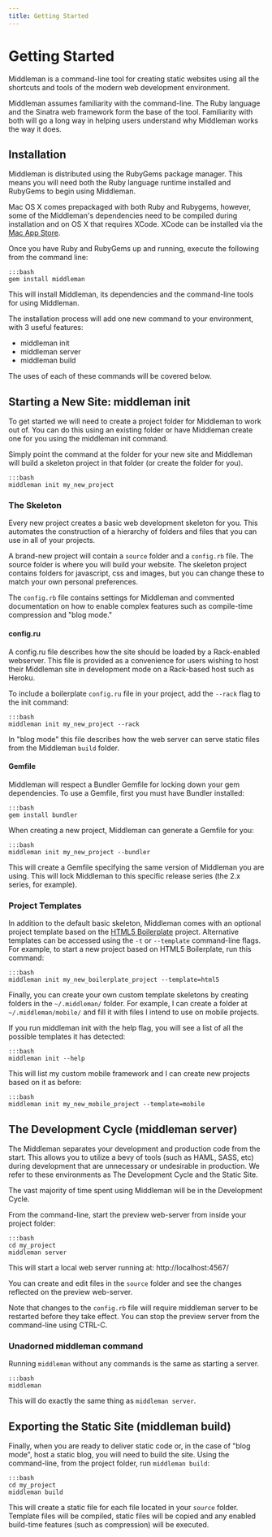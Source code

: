 ```yaml
---
title: Getting Started
---
```


# Getting Started

Middleman is a command-line tool for creating static websites using all the shortcuts and tools of the modern web development environment.

Middleman assumes familiarity with the command-line. The Ruby language and the Sinatra web framework form the base of the tool. Familiarity with both will go a long way in helping users understand why Middleman works the way it does.

## Installation

Middleman is distributed using the RubyGems package manager. This means you will need both the Ruby language runtime installed and RubyGems to begin using Middleman.

Mac OS X comes prepackaged with both Ruby and Rubygems, however, some of the Middleman's dependencies need to be compiled during installation and on OS X that requires XCode. XCode can be installed via the [Mac App Store](http://itunes.apple.com/us/app/xcode/id422352214?mt=12).

Once you have Ruby and RubyGems up and running, execute the following from the command line:

    :::bash
    gem install middleman

This will install Middleman, its dependencies and the command-line tools for using Middleman.

The installation process will add one new command to your environment, with 3 useful features:

* middleman init
* middleman server
* middleman build

The uses of each of these commands will be covered below.

## Starting a New Site: middleman init

To get started we will need to create a project folder for Middleman to work out of. You can do this using an existing folder or have Middleman create one for you using the middleman init command.

Simply point the command at the folder for your new site and Middleman will build a skeleton project in that folder (or create the folder for you).

    :::bash
    middleman init my_new_project

### The Skeleton

Every new project creates a basic web development skeleton for you. This automates the construction of a hierarchy of folders and files that you can use in all of your projects.

A brand-new project will contain a `source` folder and a `config.rb` file. The source folder is where you will build your website. The skeleton project contains folders for javascript, css and images, but you can change these to match your own personal preferences.

The `config.rb` file contains settings for Middleman and commented documentation on how to enable complex features such as compile-time compression and "blog mode."

#### config.ru

A config.ru file describes how the site should be loaded by a Rack-enabled webserver. This file is provided as a convenience for users wishing to host their Middleman site in development mode on a Rack-based host such as Heroku.

To include a boilerplate `config.ru` file in your project, add the `--rack` flag to the init command:

    :::bash
    middleman init my_new_project --rack

In "blog mode" this file describes how the web server can serve static files from the Middleman `build` folder.

#### Gemfile

Middleman will respect a Bundler Gemfile for locking down your gem dependencies. To use a Gemfile, first you must have Bundler installed:

    :::bash
    gem install bundler

When creating a new project, Middleman can generate a Gemfile for you:

    :::bash
    middleman init my_new_project --bundler

This will create a Gemfile specifying the same version of Middleman you are using. This will lock Middleman to this specific release series (the 2.x series, for example).

### Project Templates

In addition to the default basic skeleton, Middleman comes with an optional project template based on the [HTML5 Boilerplate] project. Alternative templates can be accessed using the `-t` or `--template` command-line flags. For example, to start a new project based on HTML5 Boilerplate, run this command:

    :::bash
    middleman init my_new_boilerplate_project --template=html5

Finally, you can create your own custom template skeletons by creating folders in the `~/.middleman/` folder. For example, I can create a folder at `~/.middleman/mobile/` and fill it with files I intend to use on mobile projects.

If you run middleman init with the help flag, you will see a list of all the possible templates it has detected:

    :::bash
    middleman init --help

This will list my custom mobile framework and I can create new projects based on it as before:

    :::bash
    middleman init my_new_mobile_project --template=mobile

## The Development Cycle (middleman server)

The Middleman separates your development and production code from the start. This allows you to utilize a bevy of tools (such as HAML, SASS, etc) during development that are unnecessary or undesirable in production.  We refer to these environments as The Development Cycle and the Static Site.

The vast majority of time spent using Middleman will be in the Development Cycle.

From the command-line, start the preview web-server from inside your project folder:

    :::bash
    cd my_project
    middleman server

This will start a local web server running at: http://localhost:4567/

You can create and edit files in the `source` folder and see the changes reflected on the preview web-server.

Note that changes to the `config.rb` file will require middleman server to be restarted before they take effect. You can stop the preview server from the command-line using CTRL-C.

### Unadorned middleman command

Running `middleman` without any commands is the same as starting a server.

    :::bash
    middleman

This will do exactly the same thing as `middleman server`.

## Exporting the Static Site (middleman build)

Finally, when you are ready to deliver static code or, in the case of "blog mode", host a static blog, you will need to build the site. Using the command-line, from the project folder, run `middleman build`:

    :::bash
    cd my_project
    middleman build

This will create a static file for each file located in your `source` folder. Template files will be compiled, static files will be copied and any enabled build-time features (such as compression) will be executed.

[HTML5 Boilerplate]: http://html5boilerplate.com/